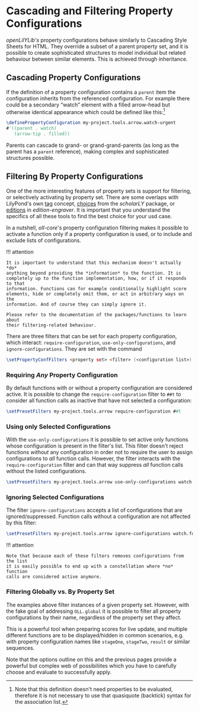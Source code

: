 # Cascading and Filtering Property Configurations

*openLilYLib's* property configurations behave similarly to Cascading Style
Sheets for HTML. They override a subset of a parent property set, and it is
possible to create sophisticated structures to model individual but related
behaviour between similar elements. This is achieved through inheritance.

## Cascading Property Configurations

If the definition of a property configuration contains a `parent` item the configuration inherits from the referenced configuration. For example there could be a secondary “watch” element with a filled arrow-head but otherwise identical appearance which could be defined like this:[^qq]

```lilypond
\definePropertyConfiguration my-project.tools.arrow.watch-urgent
#'((parent . watch)
   (arrow-tip . filled))
```

Parents can cascade to grand- or grand-grand-parents (as long as the parent has a `parent` reference), making complex and sophisticated structures possible.

## Filtering By Property Configurations

One of the more interesting features of property sets is support for filtering,
or selectively activating by property set. There are some overlaps with
LilyPond's own
[tag](http://lilypond.org/doc/v2.19/Documentation/notation/different-editions-from-one-source#using-tags)
concept, [choices](../../analysis/index.html) from the *scholarLY* package, or
[editions](../../edition-engraver/index.html) in *edition-engraver*. It is
important that you understand the specifics of all these tools to find the best
choice for your usd case.

In a nutshell, *oll-core*'s property configuration filtering makes it possible
to activate a function only if a property configuration is used, or to include
and exclude lists of configurations.

!!! attention

    It is important to understand that this mechanism doesn't actually *do*
    anything beyond providing the *information* to the function. It is
    completely up to the function implementation, how, or if it responds to that
    information. Functions can for example conditionally highlight score
    elements, hide or completely omit them, or act in arbitrary ways on the
    information. And of course they can simply ignore it.

    Please refer to the documentation of the packages/functions to learn about
    their filtering-related behaviour.

There are three filters that can be set for each property configuration, which interact: `require-configuration`, `use-only-configurations`, and `ignore-configurations`. They are set with the command

```lilypond
\setPropertyConfFilters <property set> <filter> (<configuration list>)
```

### Requiring *Any* Property Configuration

By default functions with or without a property configuration are considered
active. It is possible to change the `require-configuration` filter to `##t` to
consider all function calls as inactive that have not selected a configuration:

```lilypond
\setPresetFilters my-project.tools.arrow require-configuration ##t
```

### Using only Selected Configurations

With the `use-only-configurations` it is possible to set active only functions
whose configuration is present in the filter's list. This filter doesn't reject
functions *without* any configuration in order not to require the user to assign
configurations to *all* function calls. However, the filter interacts with the
`require-configuration` filter and can that way suppress *all* function calls
without the listed configurations.

```lilypond
\setPresetFilters my-project.tools.arrow use-only-configurations watch.foo
```

### Ignoring Selected Configurations

The filter `ignore-configurations` accepts a list of configurations that are ignored/suppressed. Function calls without a configuration are not affected by this filter:

```lilypond
\setPresetFilters my-project.tools.arrow ignore-configurations watch.foo
```

!!! attention

    Note that because each of these filters removes configurations from the list
    it is easily possible to end up with a constellation where *no* function
    calls are considered active anymore.

### Filtering Globally vs. By Property Set

The examples above filter instances of a given property set. However, with the
fake goal of addressing `OLL.global` it is possible to filter all property
configurations by their name, regardless of the property set they affect.

This is a powerful tool when preparing scores for live update, and multiple different functions are to be displayed/hidden in common scenarios, e.g. with property configuration names like `stageOne`, `stageTwo`, `result` or similar sequences.

Note that the options outline on this and the previous pages provide a powerful
but complex web of possibiliites which you have to carefully choose and evaluate
to successfully apply.

[^qq]:

    Note that this definition doesn't need properties to be evaluated, therefore it is not necessary to use that quasiquote (backtick) syntax for the association list.
